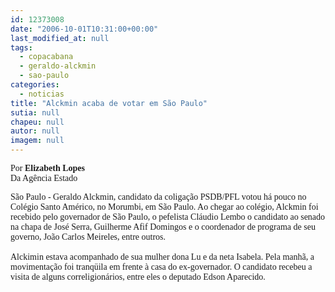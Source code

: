 ```yaml
---
id: 12373008
date: "2006-10-01T10:31:00+00:00"
last_modified_at: null
tags:
  - copacabana
  - geraldo-alckmin
  - sao-paulo
categories:
  - noticias
title: "Alckmin acaba de votar em São Paulo"
sutia: null
chapeu: null
autor: null
imagem: null
---
```

<p><P><FONT face=Verdana>Por<STRONG> Elizabeth Lopes<BR></STRONG>Da Agência Estado</FONT></P><FONT face=Verdana></p>
<p><P>São Paulo - Geraldo Alckmin, candidato da coligação PSDB/PFL votou há pouco no Colégio Santo Américo, no Morumbi, em São Paulo. Ao chegar ao colégio, Alckmin foi recebido pelo governador de São Paulo, o pefelista Cláudio Lembo o candidato ao senado na chapa de José Serra, Guilherme Afif Domingos e o coordenador de programa de seu governo, João Carlos Meireles, entre outros. <BR><BR>Alckimin estava acompanhado de sua mulher dona Lu e da neta Isabela. Pela manhã, a movimentação foi tranqüila em frente à casa do ex-governador. O candidato recebeu a visita de alguns correligionários, entre eles o deputado Edson Aparecido.</P></FONT> </p>
